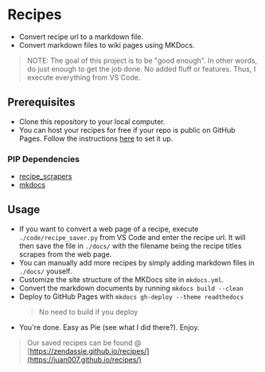 # Recipes

- Convert recipe url to a markdown file.
- Convert markdown files to wiki pages using MKDocs.

> NOTE: The goal of this project is to be "good enough". In other words, do just enough to get the job done. No added fluff or features. Thus, I execute everything from VS Code.

## Prerequisites

- Clone this repository to your local computer.
- You can host your recipes for free if your repo is public on GitHub Pages. Follow the instructions [here](https://docs.github.com/en/github/working-with-github-pages/creating-a-github-pages-site) to set it up.

### PIP Dependencies

- [recipe_scrapers](https://pypi.org/project/recipe-scrapers/)
- [mkdocs](https://pypi.org/project/mkdocs/)

## Usage

- If you want to convert a web page of a recipe, execute `./code/recipe_saver.py` from VS Code and enter the recipe url. It will then save the file in `./docs/` with the filename being the recipe titles scrapes from the web page.
- You can manually add more recipes by simply adding markdown files in `./docs/` youself.
- Customize the site structure of the MKDocs site in `mkdocs.yml`.
- Convert the markdown documents by running `mkdocs build --clean`
- Deploy to GitHub Pages with `mkdocs gh-deploy --theme readthedocs`
  > No need to build if you deploy
- You're done. Easy as Pie (see what I did there?). Enjoy.

> Our saved recipes can be found @ [https://zendassie.github.io/recipes/](https://juan007.github.io/recipes/)
